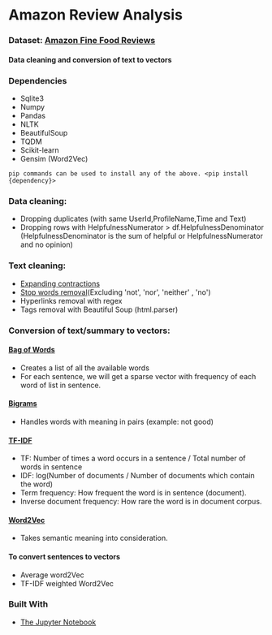 # Amazon Review Analysis
### Dataset: [Amazon Fine Food Reviews](https://www.kaggle.com/snap/amazon-fine-food-reviews)
 
#### Data cleaning and conversion of text to vectors

### Dependencies

* Sqlite3
* Numpy
* Pandas
* NLTK
* BeautifulSoup
* TQDM
* Scikit-learn
* Gensim (Word2Vec)

```
pip commands can be used to install any of the above. <pip install {dependency}>
```

### Data cleaning:
* Dropping duplicates (with same UserId,ProfileName,Time and Text)
* Dropping rows with HelpfulnessNumerator > df.HelpfulnessDenominator (HelpfulnessDenominator is the sum of helpful or HelpfulnessNumerator and no opinion)

### Text cleaning:
* [Expanding contractions](https://stackoverflow.com/questions/19790188/expanding-english-language-contractions-in-python/47091490#47091490)
* [Stop words removal](https://www.geeksforgeeks.org/removing-stop-words-nltk-python/)(Excluding 'not', 'nor', 'neither' , 'no')
* Hyperlinks removal with regex
* Tags removal with Beautiful Soup (html.parser)

### Conversion of text/summary to vectors:
#### [Bag of Words](http://scikit-learn.org/stable/modules/generated/sklearn.feature_extraction.text.CountVectorizer.html)
* Creates a list of all the available words
* For each sentence, we will get a sparse vector with frequency of each word of list in sentence.
#### [Bigrams](https://en.wikipedia.org/wiki/Bigram)
* Handles words with meaning in pairs (example: not good)
#### [TF-IDF](https://en.wikipedia.org/wiki/Tf%E2%80%93idf)
* TF: Number of times a word occurs in a sentence / Total number of words in sentence
* IDF: log(Number of documents / Number of documents which contain the word)
* Term frequency: How frequent the word is in sentence (document).
* Inverse document frequency: How rare the word is in document corpus.
#### [Word2Vec](https://papers.nips.cc/paper/5021-distributed-representations-of-words-and-phrases-and-their-compositionality.pdf)
* Takes semantic meaning into consideration.
#### To convert sentences to vectors
* Average word2Vec
* TF-IDF weighted Word2Vec

### Built With

* [The Jupyter Notebook](https://jupyter.org/)
